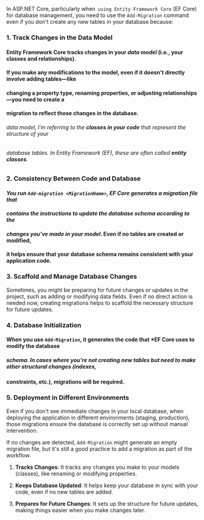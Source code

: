 In ASP.NET Core, particularly when` using Entity Framework Core` (EF Core) for database management, 
you need to use the `Add-Migration` command even if you don't create any new tables in your database 
because:

### 1. **Track Changes in the Data Model**
#### Entity Framework Core **tracks** **changes** in your  *data model* (i.e., your **classes and relationships**).
#### If you make any modifications to the model, even if it doesn't directly involve adding tables—like 
#### changing a property type, renaming properties, or adjusting relationships—you need to create a 
#### migration to reflect those changes in the database.


######   *data model*, I’m referring to the **classes in your code** that represent the structure of your 
######  database tables. In Entity Framework (EF), these are often called **entity classes**.




### 2. Consistency Between **Code** and **Database**

#### *You run `Add-migration <MigrationName>`, EF Core generates a migration file that*
#### *contains the instructions to update the database schema according to the* 
#### *changes you've made in your model*. Even if no tables are created or modified, 
#### it helps ensure that your database schema remains consistent with your application code.




### 3. **Scaffold and Manage Database Changes**
Sometimes, you might be preparing for future changes or updates in the project, such as adding or modifying data fields. 
Even if no direct action is needed now, creating migrations helps to scaffold the necessary structure for future updates.




### 4. **Database Initialization**
#### When you use `Add-Migration`, it generates the code that *EF Core uses to modify the database
##### schema. In cases where you're not creating new tables but need to make other structural changes (indexes, 
#### constraints, etc.), migrations will be required.




### 5. **Deployment in Different Environments**

Even if you don't see immediate changes in your local database, when deploying the application in different 
environments (staging, production), those migrations ensure the database is correctly set up without manual
intervention.

If no changes are detected, `Add-Migration` might generate an empty migration file, but it's still a good practice
to add a migration as part of the workflow.



1. **Tracks Changes**: It tracks any changes you make to your models (classes), like renaming or modifying properties.
    
2. **Keeps Database Updated**: It helps keep your database in sync with your code, even if no new tables are added.
    
3. **Prepares for Future Changes**: It sets up the structure for future updates, making things easier when you make changes later.